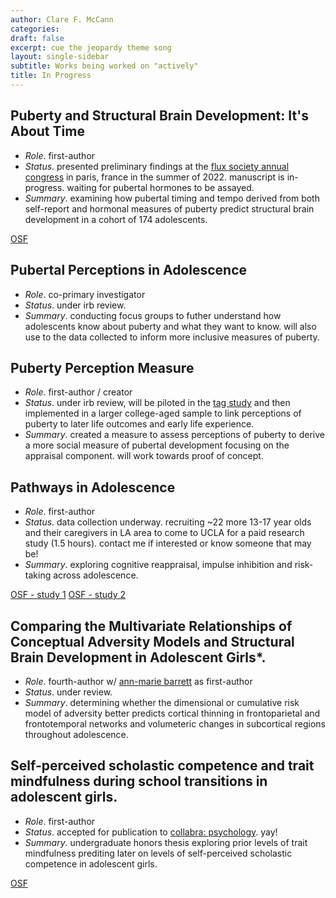 ```yaml
---
author: Clare F. McCann
categories:
draft: false
excerpt: cue the jeopardy theme song
layout: single-sidebar
subtitle: Works being worked on "actively"
title: In Progress
---
```

## Puberty and Structural Brain Development: It's About Time</br>
- *Role*. first-author</br>
- *Status*. presented preliminary findings at the [flux society annual congress](https://fluxsociety.org/2022-paris/) in paris, france in the summer of 2022. manuscript is in-progress. waiting for pubertal hormones to be assayed.
- *Summary*. examining how pubertal timing and tempo derived from both self-report and hormonal measures of puberty predict structural brain development in a cohort of 174 adolescents.

[OSF](https://osf.io/3qnt7/)

## Pubertal Perceptions in Adolescence</br>
- *Role*. co-primary investigator</br>
- *Status*. under irb review.
- *Summary*. conducting focus groups to futher understand how adolescents know about puberty and what they want to know. will also use to the data collected to inform more inclusive measures of puberty.

## Puberty Perception Measure</br>
- *Role*. first-author / creator
- *Status*. under irb review, will be piloted in the [tag study](https://uodsnlab.com/our-research/project-one-ry55p) and then implemented in a larger college-aged sample to link perceptions of puberty to later life outcomes and early life experience.
- *Summary*. created a measure to assess perceptions of puberty to derive a more social measure of pubertal development focusing on the appraisal component. will work towards proof of concept.

## Pathways in Adolescence</br>
- *Role*. first-author</br>
- *Status*. data collection underway. recruiting ~22 more 13-17 year olds and their caregivers in LA area to come to UCLA for a paid research study (1.5 hours). contact me if interested or know someone that may be!
- *Summary*. exploring cognitive reappraisal, impulse inhibition and risk-taking across adolescence.

[OSF - study 1](https://osf.io/3ju8p/) [OSF - study 2](https://osf.io/3u26x/)

## Comparing the Multivariate Relationships of Conceptual Adversity Models and Structural Brain Development in Adolescent Girls*.</br>
- *Role*. fourth-author w/ [ann-marie barrett](https://uodsnlab.com/team/annmariebarrett) as first-author</br>
- *Status*. under review.
- *Summary*. determining whether the dimensional or cumulative risk model of adversity better predicts cortical thinning in frontoparietal and frontotemporal networks and volumeteric changes in subcortical regions throughout adolescence.

## Self-perceived scholastic competence and trait mindfulness during school transitions in adolescent girls.</br>
- *Role*. first-author
- *Status*. accepted for publication to [collabra: psychology](https://online.ucpress.edu/collabra). yay!
- *Summary*. undergraduate honors thesis exploring prior levels of trait mindfulness prediting later on levels of self-perceived scholastic competence in adolescent girls.

[OSF](https://osf.io/uynpm/)
